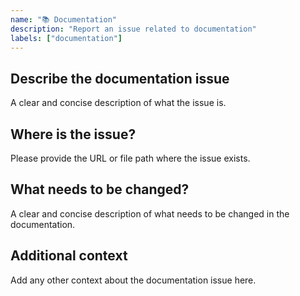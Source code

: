 ```yaml
---
name: "📚 Documentation"
description: "Report an issue related to documentation"
labels: ["documentation"]
---
```


## Describe the documentation issue
A clear and concise description of what the issue is.

## Where is the issue?
Please provide the URL or file path where the issue exists.

## What needs to be changed?
A clear and concise description of what needs to be changed in the documentation.

## Additional context
Add any other context about the documentation issue here.
